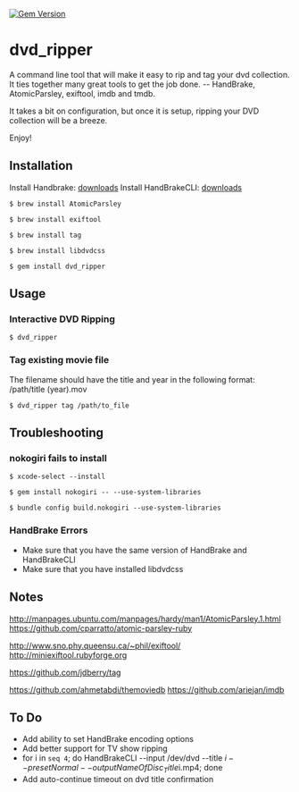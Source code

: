 [![Gem Version](https://badge.fury.io/rb/dvd_ripper.svg)](https://badge.fury.io/rb/dvd_ripper)

# dvd_ripper

A command line tool that will make it easy to rip and tag your dvd collection. It ties together many great tools to get the job done. -- HandBrake, AtomicParsley, exiftool, imdb and tmdb.

It takes a bit on configuration, but once it is setup, ripping your DVD collection will be a breeze.

Enjoy!

## Installation

Install Handbrake: [downloads](https://handbrake.fr/downloads.php)
Install HandBrakeCLI: [downloads](https://handbrake.fr/downloads2.php)

    $ brew install AtomicParsley

    $ brew install exiftool

    $ brew install tag

    $ brew install libdvdcss

    $ gem install dvd_ripper

## Usage

### Interactive DVD Ripping

    $ dvd_ripper

### Tag existing movie file

The filename should have the title and year in the following format: /path/title (year).mov

    $ dvd_ripper tag /path/to_file

## Troubleshooting

### nokogiri fails to install
    $ xcode-select --install

    $ gem install nokogiri -- --use-system-libraries

    $ bundle config build.nokogiri --use-system-libraries

### HandBrake Errors

* Make sure that you have the same version of HandBrake and HandBrakeCLI
* Make sure that you have installed libdvdcss


## Notes

http://manpages.ubuntu.com/manpages/hardy/man1/AtomicParsley.1.html
https://github.com/cparratto/atomic-parsley-ruby

http://www.sno.phy.queensu.ca/~phil/exiftool/
http://miniexiftool.rubyforge.org

https://github.com/jdberry/tag

https://github.com/ahmetabdi/themoviedb
https://github.com/ariejan/imdb


## To Do

* Add ability to set HandBrake encoding options
* Add better support for TV show ripping
 * for i in `seq 4`; do HandBrakeCLI --input /dev/dvd --title $i --preset Normal --output NameOfDisc_Title$i.mp4; done
* Add auto-continue timeout on dvd title confirmation
